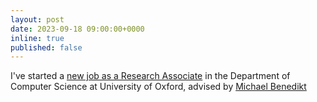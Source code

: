 ```yaml
---
layout: post
date: 2023-09-18 09:00:00+0000
inline: true
published: false
---
```


I've started a [new job as a Research Associate](https://www.cs.ox.ac.uk/people/sam.adam-day/) in the Department of Computer Science at University of Oxford, advised by [Michael Benedikt](https://www.cs.ox.ac.uk/people/michael.benedikt/)